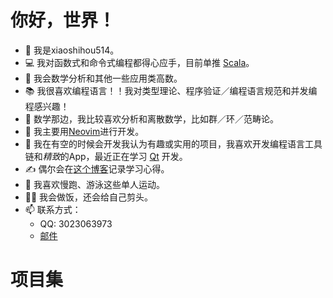# 你好，世界！

- 👋 我是xiaoshihou514。
- 💻 我对函数式和命令式编程都得心应手，目前单推 [Scala](https://scala-lang.org)。
- 💪 我会数学分析和其他一些应用类高数。
- 📚 我很喜欢编程语言！！我对类型理论、程序验证／编程语言规范和并发编程感兴趣！
- 📖 数学那边，我比较喜欢分析和离散数学，比如群／环／范畴论。
- 📝 我主要用[Neovim](https://neovim.io)进行开发。
- 👀 我在有空的时候会开发我认为有趣或实用的项目，我喜欢开发编程语言工具链和*精致*的App，最近正在学习 [Qt](https://www.qt.io) 开发。
- ✍️ 偶尔会在[这个博客](/zh/blogs/index)记录学习心得。
- 🏃 我喜欢慢跑、游泳这些单人运动。
- 💇‍♂️ 我会做饭，还会给自己剪头。
- 📫 联系方式：
  - QQ: 3023063973
  - [邮件](mailto:xiaoshihou@tutamail.com)

# 项目集

<script setup>
  import ProjectCard from '../components/ProjectCard.vue'
</script>

<ProjectCard title="ndpc" desc="自然推理编译器" lang="Scala" lang_color="#C12C40" href="/ndpc" />

<ProjectCard title="aristotle" desc="ndpc的ImGui前端" lang="C++" lang_color="#F34B7C" href="https://github.com/xiaoshihou514/aristotle" />

<ProjectCard title="guard.nvim (主维护者)" desc="轻量，高速，异步的Neovim格式化／代码检查接口" lang="Lua" lang_color="#00007F" href="https://github.com/nvimdev/guard.nvim" />

<ProjectCard title="wrench" desc="为小型C项目设计的极简make替代" lang="Python" lang_color="#3571A5" href="https://github.com/xiaoshihou514/wrench" />

<ProjectCard title="notes" desc="Flutter实现的极简安卓笔记App" lang="Dart" lang_color="#00B3AA" href="https://github.com/xiaoshihou514/notes" />
